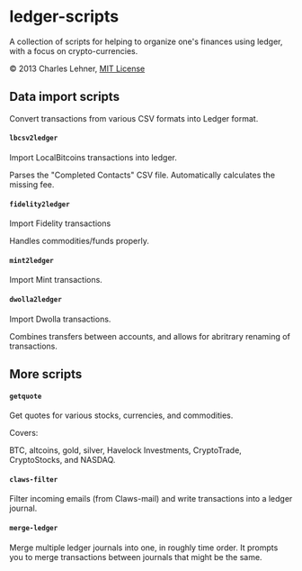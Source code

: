ledger-scripts
==============

A collection of scripts for helping to organize one's finances using ledger,
with a focus on crypto-currencies.

© 2013 Charles Lehner, [MIT License](http://cel.mit-license.org/)

Data import scripts
-------------------

Convert transactions from various CSV formats into Ledger format.

#### `lbcsv2ledger`
Import LocalBitcoins transactions into ledger.

Parses the "Completed Contacts" CSV file. Automatically calculates the missing
fee.

#### `fidelity2ledger`
Import Fidelity transactions

Handles commodities/funds properly.

#### `mint2ledger`
Import Mint transactions.

#### `dwolla2ledger`
Import Dwolla transactions.

Combines transfers between accounts, and allows for abritrary renaming of
transactions.

More scripts
------------

#### `getquote`

Get quotes for various stocks, currencies, and commodities.

Covers:

BTC, altcoins, gold, silver, Havelock Investments, CryptoTrade, CryptoStocks,
and NASDAQ.

#### `claws-filter`

Filter incoming emails (from Claws-mail) and write transactions into a ledger
journal.

#### `merge-ledger`

Merge multiple ledger journals into one, in roughly time order. It prompts you to
merge transactions between journals that might be the same.
